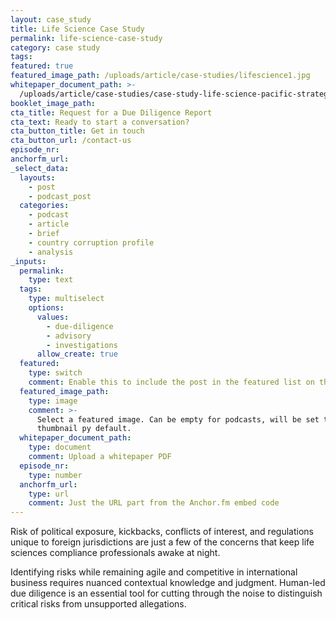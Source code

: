 ```yaml
---
layout: case_study
title: Life Science Case Study
permalink: life-science-case-study
category: case study
tags:
featured: true
featured_image_path: /uploads/article/case-studies/lifescience1.jpg
whitepaper_document_path: >-
  /uploads/article/case-studies/case-study-life-science-pacific-strategies-assessments.pdf
booklet_image_path: 
cta_title: Request for a Due Diligence Report
cta_text: Ready to start a conversation?
cta_button_title: Get in touch
cta_button_url: /contact-us 
episode_nr:
anchorfm_url:
_select_data:
  layouts:
    - post
    - podcast_post
  categories:
    - podcast
    - article
    - brief
    - country corruption profile
    - analysis
_inputs:
  permalink:
    type: text
  tags:
    type: multiselect
    options:
      values:
        - due-diligence
        - advisory
        - investigations
      allow_create: true
  featured:
    type: switch
    comment: Enable this to include the post in the featured list on the homepage.
  featured_image_path:
    type: image
    comment: >-
      Select a featured image. Can be empty for podcasts, will be set to podcast
      thumbnail py default.
  whitepaper_document_path:
    type: document
    comment: Upload a whitepaper PDF
  episode_nr:
    type: number
  anchorfm_url:
    type: url
    comment: Just the URL part from the Anchor.fm embed code
---
```

Risk of political exposure, kickbacks, conflicts of interest, and regulations unique to foreign jurisdictions are just a few of the concerns that keep life sciences compliance professionals awake at night. 

Identifying risks while remaining agile and competitive in international business requires nuanced contextual knowledge and judgment. 
Human-led due diligence is an essential tool for cutting through the noise to distinguish critical risks from unsupported allegations.
